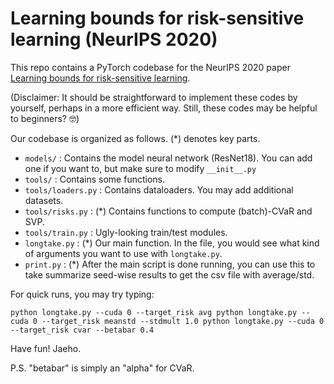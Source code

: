 # Learning bounds for risk-sensitive learning (NeurIPS 2020)

This repo contains a PyTorch codebase for the NeurIPS 2020 paper [Learning bounds for risk-sensitive learning](https://arxiv.org/abs/2006.08138).

(Disclaimer: It should be straightforward to implement these codes by yourself, perhaps in a more efficient way. Still, these codes may be helpful to beginners? :nerd_face:)

Our codebase is organized as follows. (*) denotes key parts.

- `models/`           : Contains the model neural network (ResNet18). You can add one if you want to, but make sure to modify `__init__.py`
- `tools/`            : Contains some functions.
- `tools/loaders.py`  : Contains dataloaders. You may add additional datasets.
- `tools/risks.py`    : (*) Contains functions to compute (batch)-CVaR and SVP.
- `tools/train.py`    : Ugly-looking train/test modules.
- `longtake.py`       : (*) Our main function. In the file, you would see what kind of arguments you want to use with `longtake.py`.
- `print.py`          : (*) After the main script is done running, you can use this to take summarize seed-wise results to get the csv file with average/std.

For quick runs, you may try typing:

`python longtake.py --cuda 0 --target_risk avg
python longtake.py --cuda 0 --target_risk meanstd --stdmult 1.0
python longtake.py --cuda 0 --target_risk cvar --betabar 0.4`


Have fun!
Jaeho.

P.S. "betabar" is simply an "alpha" for CVaR.